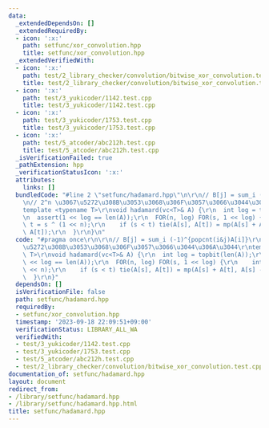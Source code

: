 ```yaml
---
data:
  _extendedDependsOn: []
  _extendedRequiredBy:
  - icon: ':x:'
    path: setfunc/xor_convolution.hpp
    title: setfunc/xor_convolution.hpp
  _extendedVerifiedWith:
  - icon: ':x:'
    path: test/2_library_checker/convolution/bitwise_xor_convolution.test.cpp
    title: test/2_library_checker/convolution/bitwise_xor_convolution.test.cpp
  - icon: ':x:'
    path: test/3_yukicoder/1142.test.cpp
    title: test/3_yukicoder/1142.test.cpp
  - icon: ':x:'
    path: test/3_yukicoder/1753.test.cpp
    title: test/3_yukicoder/1753.test.cpp
  - icon: ':x:'
    path: test/5_atcoder/abc212h.test.cpp
    title: test/5_atcoder/abc212h.test.cpp
  _isVerificationFailed: true
  _pathExtension: hpp
  _verificationStatusIcon: ':x:'
  attributes:
    links: []
  bundledCode: "#line 2 \"setfunc/hadamard.hpp\"\n\r\n// B[j] = sum_i (-1)^{popcnt(i&j)A[i]}\r\
    \n// 2^n \u3067\u5272\u308B\u3053\u3068\u306F\u3057\u3066\u3044\u306A\u3044\r\n\
    template <typename T>\r\nvoid hadamard(vc<T>& A) {\r\n  int log = topbit(len(A));\r\
    \n  assert(1 << log == len(A));\r\n  FOR(n, log) FOR(s, 1 << log) {\r\n    int\
    \ t = s ^ (1 << n);\r\n    if (s < t) tie(A[s], A[t]) = mp(A[s] + A[t], A[s] -\
    \ A[t]);\r\n  }\r\n}\n"
  code: "#pragma once\r\n\r\n// B[j] = sum_i (-1)^{popcnt(i&j)A[i]}\r\n// 2^n \u3067\
    \u5272\u308B\u3053\u3068\u306F\u3057\u3066\u3044\u306A\u3044\r\ntemplate <typename\
    \ T>\r\nvoid hadamard(vc<T>& A) {\r\n  int log = topbit(len(A));\r\n  assert(1\
    \ << log == len(A));\r\n  FOR(n, log) FOR(s, 1 << log) {\r\n    int t = s ^ (1\
    \ << n);\r\n    if (s < t) tie(A[s], A[t]) = mp(A[s] + A[t], A[s] - A[t]);\r\n\
    \  }\r\n}"
  dependsOn: []
  isVerificationFile: false
  path: setfunc/hadamard.hpp
  requiredBy:
  - setfunc/xor_convolution.hpp
  timestamp: '2023-09-18 22:09:51+09:00'
  verificationStatus: LIBRARY_ALL_WA
  verifiedWith:
  - test/3_yukicoder/1142.test.cpp
  - test/3_yukicoder/1753.test.cpp
  - test/5_atcoder/abc212h.test.cpp
  - test/2_library_checker/convolution/bitwise_xor_convolution.test.cpp
documentation_of: setfunc/hadamard.hpp
layout: document
redirect_from:
- /library/setfunc/hadamard.hpp
- /library/setfunc/hadamard.hpp.html
title: setfunc/hadamard.hpp
---
```

